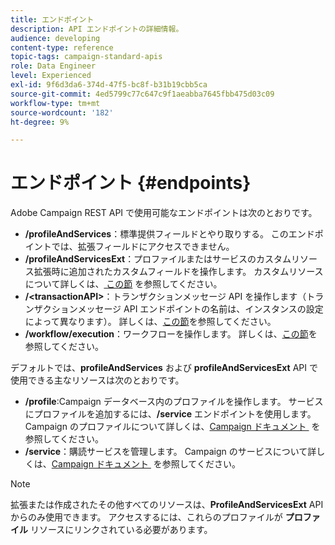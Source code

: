 ```yaml
---
title: エンドポイント
description: API エンドポイントの詳細情報。
audience: developing
content-type: reference
topic-tags: campaign-standard-apis
role: Data Engineer
level: Experienced
exl-id: 9f6d3da6-374d-47f5-bc8f-b31b19cbb5ca
source-git-commit: 4ed5799c77c647c9f1aeabba7645fbb475d03c09
workflow-type: tm+mt
source-wordcount: '182'
ht-degree: 9%

---
```


# エンドポイント {#endpoints}

Adobe Campaign REST API で使用可能なエンドポイントは次のとおりです。

* **/profileAndServices**：標準提供フィールドとやり取りする。 このエンドポイントでは、拡張フィールドにアクセスできません。
* **/profileAndServicesExt**：プロファイルまたはサービスのカスタムリソース拡張時に追加されたカスタムフィールドを操作します。 カスタムリソースについて詳しくは、[&#x200B; この節 &#x200B;](custom-resources.md) を参照してください。
* **/&lt;transactionAPI>**：トランザクションメッセージ API を操作します（トランザクションメッセージ API エンドポイントの名前は、インスタンスの設定によって異なります）。 詳しくは、[この節](managing-transactional-messages.md)を参照してください。
* **/workflow/execution**：ワークフローを操作します。 詳しくは、[この節](controlling-a-workflow.md)を参照してください。

デフォルトでは、**profileAndServices** および **profileAndServicesExt** API で使用できる主なリソースは次のとおりです。

* **/profile**:Campaign データベース内のプロファイルを操作します。 サービスにプロファイルを追加するには、**/service** エンドポイントを使用します。 Campaign のプロファイルについて詳しくは、[Campaign ドキュメント &#x200B;](https://helpx.adobe.com/jp/campaign/standard/audiences/using/about-profiles.html) を参照してください。
* **/service**：購読サービスを管理します。 Campaign のサービスについて詳しくは、[Campaign ドキュメント &#x200B;](https://helpx.adobe.com/jp/campaign/standard/audiences/using/creating-a-service.html) を参照してください。

>[!NOTE]
>
>拡張または作成されたその他すべてのリソースは、**ProfileAndServicesExt** API からのみ使用できます。 アクセスするには、これらのプロファイルが **プロファイル** リソースにリンクされている必要があります。
